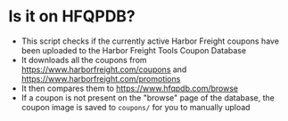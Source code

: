 # Is it on HFQPDB?
- This script checks if the currently active Harbor Freight coupons have been uploaded to the Harbor Freight Tools Coupon Database
- It downloads all the coupons from https://www.harborfreight.com/coupons and https://www.harborfreight.com/promotions
- It then compares them to https://www.hfqpdb.com/browse
- If a coupon is not present on the "browse" page of the database, the coupon image is saved to `coupons/` for you to manually upload

